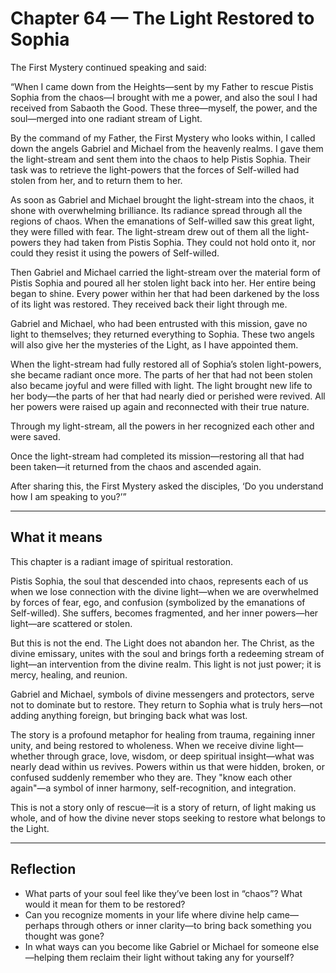 # Chapter 64 — The Light Restored to Sophia

The First Mystery continued speaking and said:

“When I came down from the Heights—sent by my Father to rescue Pistis Sophia from the chaos—I brought with me a power, and also the soul I had received from Sabaoth the Good. These three—myself, the power, and the soul—merged into one radiant stream of Light.

By the command of my Father, the First Mystery who looks within, I called down the angels Gabriel and Michael from the heavenly realms. I gave them the light-stream and sent them into the chaos to help Pistis Sophia. Their task was to retrieve the light-powers that the forces of Self-willed had stolen from her, and to return them to her.

As soon as Gabriel and Michael brought the light-stream into the chaos, it shone with overwhelming brilliance. Its radiance spread through all the regions of chaos. When the emanations of Self-willed saw this great light, they were filled with fear. The light-stream drew out of them all the light-powers they had taken from Pistis Sophia. They could not hold onto it, nor could they resist it using the powers of Self-willed.

Then Gabriel and Michael carried the light-stream over the material form of Pistis Sophia and poured all her stolen light back into her. Her entire being began to shine. Every power within her that had been darkened by the loss of its light was restored. They received back their light through me.

Gabriel and Michael, who had been entrusted with this mission, gave no light to themselves; they returned everything to Sophia. These two angels will also give her the mysteries of the Light, as I have appointed them.

When the light-stream had fully restored all of Sophia’s stolen light-powers, she became radiant once more. The parts of her that had not been stolen also became joyful and were filled with light. The light brought new life to her body—the parts of her that had nearly died or perished were revived. All her powers were raised up again and reconnected with their true nature.

Through my light-stream, all the powers in her recognized each other and were saved.

Once the light-stream had completed its mission—restoring all that had been taken—it returned from the chaos and ascended again.

After sharing this, the First Mystery asked the disciples, ‘Do you understand how I am speaking to you?’”

---

## What it means

This chapter is a radiant image of spiritual restoration.

Pistis Sophia, the soul that descended into chaos, represents each of us when we lose connection with the divine light—when we are overwhelmed by forces of fear, ego, and confusion (symbolized by the emanations of Self-willed). She suffers, becomes fragmented, and her inner powers—her light—are scattered or stolen.

But this is not the end. The Light does not abandon her. The Christ, as the divine emissary, unites with the soul and brings forth a redeeming stream of light—an intervention from the divine realm. This light is not just power; it is mercy, healing, and reunion.

Gabriel and Michael, symbols of divine messengers and protectors, serve not to dominate but to restore. They return to Sophia what is truly hers—not adding anything foreign, but bringing back what was lost.

The story is a profound metaphor for healing from trauma, regaining inner unity, and being restored to wholeness. When we receive divine light—whether through grace, love, wisdom, or deep spiritual insight—what was nearly dead within us revives. Powers within us that were hidden, broken, or confused suddenly remember who they are. They "know each other again"—a symbol of inner harmony, self-recognition, and integration.

This is not a story only of rescue—it is a story of return, of light making us whole, and of how the divine never stops seeking to restore what belongs to the Light.

---

## Reflection

* What parts of your soul feel like they’ve been lost in “chaos”? What would it mean for them to be restored?
* Can you recognize moments in your life where divine help came—perhaps through others or inner clarity—to bring back something you thought was gone?
* In what ways can you become like Gabriel or Michael for someone else—helping them reclaim their light without taking any for yourself?
